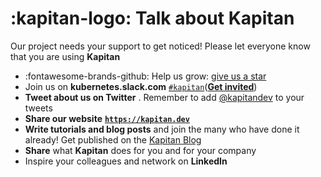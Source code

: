 # :kapitan-logo: **Talk about Kapitan**

Our project needs your support to get noticed! Please let everyone know that you are using **Kapitan**

* :fontawesome-brands-github: Help us grow: [give us a star](https://github.com/kapicorp/kapitan/stargazers)
* Join us on **kubernetes.slack.com** [`#kapitan`](https://kubernetes.slack.com/archives/C981W2HD3)([**Get invited**](https://kubernetes.slack.com))
* **Tweet about us on Twitter** . Remember to add [@kapitandev](https://twitter.com/kapitandev/) to your tweets
* **Share our website** [**`https://kapitan.dev`**](https://kapitan.dev)
* **Write tutorials and blog posts** and join the many who have done it already! Get published on the [Kapitan Blog](https://medium.com/kapitan-blog)
* **Share** what **Kapitan** does for you and for your company
* Inspire your colleagues and network on **LinkedIn**